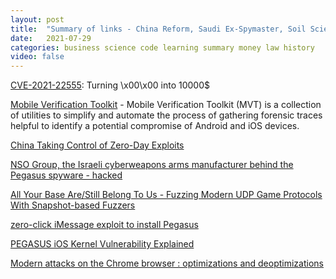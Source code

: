 ```yaml
---
layout: post
title:  "Summary of links - China Reform, Saudi Ex-Spymaster, Soil Science, 2nd Amendment, Canada, Alan Turing, Javascript Loop and more"
date:   2021-07-29
categories: business science code learning summary money law history
video: false
---
```


[CVE-2021-22555](https://google.github.io/security-research/pocs/linux/cve-2021-22555/writeup.html): Turning \x00\x00 into 10000$

[Mobile Verification Toolkit](//github.com/mvt-project/mvt) - Mobile Verification Toolkit (MVT) is a collection of utilities to simplify and automate the process of gathering forensic traces helpful to identify a potential compromise of Android and iOS devices.

[China Taking Control of Zero-Day Exploits](//www.schneier.com/blog/archives/2021/07/china-taking-control-of-zero-day-exploits.html)


[NSO Group, the Israeli cyberweapons arms manufacturer behind the Pegasus spyware - hacked](//www.schneier.com/blog/archives/2021/07/nso-group-hacked.html)

[All Your Base Are/Still Belong To Us - Fuzzing Modern UDP Game Protocols With Snapshot-based Fuzzers](//blog.ret2.io/2021/07/21/wtf-snapshot-fuzzing/)

[zero-click iMessage exploit to install Pegasus](//twitter.com/billmarczak/status/1416801514685796352)

[PEGASUS iOS Kernel Vulnerability Explained](//www.sektioneins.de/en/blog/16-09-02-pegasus-ios-kernel-vulnerability-explained.html)

[Modern attacks on the Chrome browser : optimizations and deoptimizations](//doar-e.github.io/category/exploitation.html)